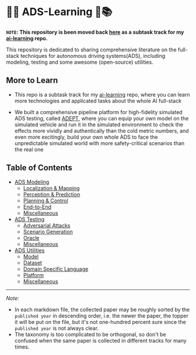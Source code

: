 # 🚦🚗 ADS-Learning 📑📚

**`NOTE`: This repository is been moved back [here](https://github.com/Strivin0311/ai-learning/tree/main/tasks/ads) as a subtask track for my [ai-learning](https://github.com/Strivin0311/ai-learning) repo.**

This repository is dedicated to sharing comprehensive literature on the full-stack techniques for autonomous driving systems(ADS), including modeling, testing and some awesome (open-source) utilities.


## More to Learn

* This repo is a subtask track for my [ai-learning](https://github.com/Strivin0311/ai-learning) repo, where you can learn more technologies and applicated tasks about the whole AI full-stack

* We built a comprehensive pipeline platform for high-fidelity simulated ADS testing, called [ADEPT](https://github.com/Strivin0311/ADEPT), where you can equip your own model on the simulated vehicle and run it in the simulated environment to check the effects more vividly and authentically than the cold metric numbers, and even more excitingly, build your own whole ADS to face the unpredictable simulated world with more safety-critical scenarios than the real one

## Table of Contents
* [ADS Modeling](modeling/README.md)
  * [Localization & Mapping](modeling/localization_and_mapping/README.md)
  * [Perception & Prediction](modeling/perception_and_prediction/README.md)
  * [Planning & Control](modeling/planning_and_control/README.md)
  * [End-to-End](modeling/end2end/README.md)
  * [Miscellaneous](modeling/miscellaneous/README.md)
* [ADS Testing](testing/README.md)
  * [Adversarial Attacks](testing/adversarial_attacks/README.md)
  * [Scenario Generation](testing/scenario_generation/README.md)
  * [Oracle](testing/oracle/README.md)
  * [Miscellaneous](testing/miscellaneous/README.md)
* [ADS Utilities](utils/README.md)
  * [Model](utils/model.md)
  * [Dataset](utils/dataset.md)
  * [Domain Specific Language](utils/DSL.md)
  * [Platform](utils/platform.md)
  * [Miscellaneous](modeling/miscellaneous/README.md)

---


*Note*:
* In each markdown file, the collected paper may be roughly sorted by the `published year` in descending order, i.e. the newer the paper, the topper it will be put on the file, but it's not one-hundred percent sure since the `published year` is not always clear.
* The taxonomy is too complicated to be orthogonal, so don't be confused when the same paper is collected in different tracks for many times.
